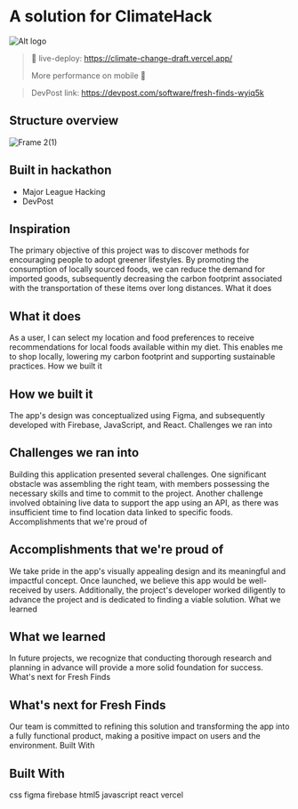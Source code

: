 # A solution for ClimateHack

![Alt logo](https://user-images.githubusercontent.com/74447462/234064032-fcb23678-831f-4155-b77b-f25a4f1f7d93.png)


> 🌟 live-deploy: https://climate-change-draft.vercel.app/
>
> More performance on mobile 📱

> DevPost link: https://devpost.com/software/fresh-finds-wyiq5k

## Structure overview
![Frame 2(1)](https://user-images.githubusercontent.com/74447462/233838944-045473ab-e69d-4d8a-a8db-32a002171982.png)

## Built in hackathon
- Major League Hacking
- DevPost

## Inspiration

The primary objective of this project was to discover methods for encouraging people to adopt greener lifestyles. By promoting the consumption of locally sourced foods, we can reduce the demand for imported goods, subsequently decreasing the carbon footprint associated with the transportation of these items over long distances.
What it does

## What it does

As a user, I can select my location and food preferences to receive recommendations for local foods available within my diet. This enables me to shop locally, lowering my carbon footprint and supporting sustainable practices.
How we built it

## How we built it

The app's design was conceptualized using Figma, and subsequently developed with Firebase, JavaScript, and React.
Challenges we ran into

## Challenges we ran into

Building this application presented several challenges. One significant obstacle was assembling the right team, with members possessing the necessary skills and time to commit to the project. Another challenge involved obtaining live data to support the app using an API, as there was insufficient time to find location data linked to specific foods.
Accomplishments that we're proud of

## Accomplishments that we're proud of

We take pride in the app's visually appealing design and its meaningful and impactful concept. Once launched, we believe this app would be well-received by users. Additionally, the project's developer worked diligently to advance the project and is dedicated to finding a viable solution.
What we learned

## What we learned

In future projects, we recognize that conducting thorough research and planning in advance will provide a more solid foundation for success.
What's next for Fresh Finds

## What's next for Fresh Finds

Our team is committed to refining this solution and transforming the app into a fully functional product, making a positive impact on users and the environment.
Built With

## Built With

css figma firebase html5 javascript react vercel

